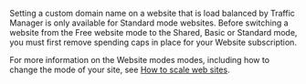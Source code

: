 Setting a custom domain name on a website that is load balanced by Traffic Manager is only available for Standard mode websites. Before switching a website from the Free website mode to the Shared, Basic or Standard mode, you must first remove spending caps in place for your Website subscription. 

For more information on the Website modes modes, including how to change the mode of your site, see [How to scale web sites](../articles/web-sites-scale.md).